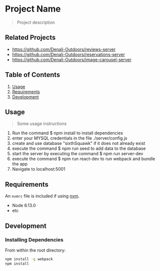 # Project Name

> Project description

## Related Projects
  - https://github.com/Denali-Outdoors/reviews-server
  - https://github.com/Denali-Outdoors/reservations-server
  - https://github.com/Denali-Outdoors/image-carousel-server

## Table of Contents

1. [Usage](#Usage)
1. [Requirements](#requirements)
1. [Development](#development)

## Usage

> Some usage instructions
1. Run the command $ npm install to install dependencies
2. enter your MYSQL credentials in the file ./server/config.js
3. create and use database "sixthSquawk" if it does not already exist
4. execute the command $ npm run seed to add data to the database
5. start the server by executing the command $ npm run server-dev
6. execute the command $ npm run react-dev to run webpack and bundle the app
7. Navigate to localhost:5001

## Requirements

An `nvmrc` file is included if using [nvm](https://github.com/creationix/nvm).

- Node 6.13.0
- etc

## Development

### Installing Dependencies

From within the root directory:

```sh
npm install -g webpack
npm install
```

